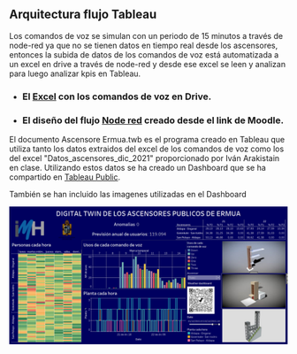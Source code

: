## Arquitectura flujo Tableau

Los comandos de voz se simulan con un periodo de 15 minutos a través de node-red ya que no se tienen datos en tiempo real desde los ascensores, entonces la subida de datos de los comandos de voz está automatizada a un excel en drive a través de node-red y desde ese excel se leen y analizan para luego analizar kpis en Tableau.

* ### El [Excel](https://docs.google.com/spreadsheets/d/1DuhQhVBs4jBqO62ucJH18hLz-siLDMmFLaAkOy_AL4A/edit#gid=956814287) con los comandos de voz en Drive.

* ### El diseño del flujo [Node red](https://8tomf0.stackhero-network.com/admin/#flow/e5135e566cac99ad) creado desde el link de Moodle.

El documento Ascensore Ermua.twb es el programa creado en Tableau que utiliza tanto los datos extraidos del excel de los comandos de voz como los del excel "Datos_ascensores_dic_2021" proporcionado por Iván Arakistain en clase. 
Utilizando estos datos se ha creado un Dashboard que se ha compartido en [Tableau Public](https://public.tableau.com/views/AscensoresErmua/DIGITALTWINDELOSASCENSORESPUBLICOSDEERMUA?:language=es-ES&publish=yes&:display_count=n&:origin=viz_share_link:showVizHome=no#1).

También se han incluido las imagenes utilizadas en el Dashboard

![alt text](https://github.com/InigoZalaya/Proyecto-Tecnologias-Industriales/blob/main/Tableau/Dashboard.PNG)
